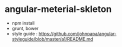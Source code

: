 # angular-meterial-skleton

- npm install
- grunt, bower
- style guide : https://github.com/johnpapa/angular-styleguide/blob/master/a1/README.md